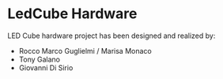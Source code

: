 # LedCube Hardware

LED Cube hardware project has been designed and realized by:
 - Rocco Marco Guglielmi / Marisa Monaco
 - Tony Galano
 - Giovanni Di Sirio

